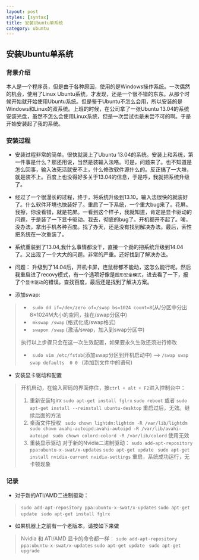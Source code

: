 ```yaml
---
layout: post
styles: [syntax]
title: 安装Ubuntu单系统
category: ubuntu
---
```


## 安装Ubuntu单系统

### 背景介绍

本人是一个程序员，但是由于各种原因，使用的是Windows操作系统。一次偶然的机会，使用了Linux Ubuntu系统，才发现，还是一个很不错的东东。从那个时候开始就开始使用Ubuntu系统。但是鉴于Ubuntu不怎么会用，所以安装的是Windows和Linux的双系统。上班的时候，在公司拿了一张Ubuntu 13.04的系统安装光盘，虽然不怎么会使用Linux系统，但是一次尝试也是未尝不可的啊。于是开始安装起了我的系统。

### 安装过程

+ 安装过程非常的简单。很快就装上了Ubuntu 13.04的系统。安装上和系统，第一件事是什么？那还用说，当然是装输入法咯。可是，问题来了。也不知道是怎么回事，输入法死活就安不上，什么修改软件源什么的。反正搞了一大堆，就是装不上。百度上也没得好多关于13.04的信息，于是呼，我就把系统升级了。

+ 经过了一个很漫长的过程，终于，将系统升级到13.10。输入法很快的就装好了。什么软件环境也快装好了。重启了一下系统，一个重大bug来了。花屏。我擦，你没看错，就是花屏。一看到这个样子，我就知道，肯定是显卡驱动的问题，于是装了一下显卡驱动。我去，彻底的bug了。开机都开不起了。唉，没办法，拿出手机各种百度。找了办天，还是没有找到解决办法。最后，索性把系统在一次重装了。

+ 系统重装到了13.04,我什么事情都没干，直接一个劲的把系统升级到14.04了。又出现了一个大大的问题。非常的严重。还好找到了解决办法。
 + 问题： 升级到了14.04后，开机卡屏，连鼠标都不能动，这怎么能行呢。然后我重启进了recovy模式，有一个选项好像是`图形安全模式`，进去看了一下，报了个`显卡驱动`的错误。查找百度，最后还是找到了解决方案。
 + 添加swap: 
 > + ` sudo dd if=/dev/zero of=/swap bs=1024 count=8`(从/分区中分出8×1024M大小的空间，挂在/swap分区中)
 > + ` mkswap /swap` (格式化成/swap格式)
 > + ` swapon /swap` (激活/swap，加入到swap分区中)
 > 
 > 执行以上步骤只会在这一次生效配置，如果要永久生效还须进行修改
 > + ` sudo vim /etc/fstab`(添加swap分区到开机启动中)
 >  --> `/swap swap swap defaults  0 0 ` (添加到文件中的语句)
 + 安装显卡驱动和配置
 > 开机启动，在输入密码的界面停住，按`ctrl + alt + F2`进入控制台中：
 > 1. 重新安装fgirx
 > `sudo apt-get install fglrx`
 > `sudo reboot`
 > 或者 `sudo apt-get install --reinstall ubuntu-desktop` 
 > 重启过后，无效。继续后面的方法
 > 2. 桌面文件授权
 > ` sudo chown lightdm:lightdm -R /var/lib/lightdm`
 > ` sudo chown avahi-autoipd:avahi-autoipd -R /var/lib/avahi-autoipd`
 > ` sudo chown colord:colord -R /var/lib/colord`
 > 使用无效
 > 3. 重装显示驱动
 > 对于新的Nvidia二进制驱动：
 > `sudo add-apt-repository ppa:ubuntu-x-swat/x-updates`
 > `sudo apt-get update `
 > `sudo apt-get install nvidia-current nvidia-settings`
 > 重启，系统成功运行，无卡顿现象

### 记录
+ 对于新的ATI/AMD二进制驱动：
 > `sudo add-apt-repository ppa:ubuntu-x-swat/x-updates`
 > `sudo apt-get update `
 > `sudo apt-get install fglrx`

+ 如果机器上之前有一个老版本，请按如下来做
 > Nvidia 和 ATI/AMD 显卡的命令都一样：
 > `sudo add-apt-repository ppa:ubuntu-x-swat/x-updates`
 > `sudo apt-get update `
 > `sudo apt-get upgrade`
